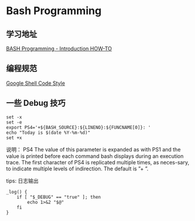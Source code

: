 # Bash Programming


## 学习地址

[BASH Programming - Introduction HOW-TO](http://tldp.org/HOWTO/Bash-Prog-Intro-HOWTO.html)


## 编程规范

[Google Shell Code Style](https://google.github.io/styleguide/shell.xml)


## 一些 Debug 技巧

```
set -x
set -e
export PS4='+${BASH_SOURCE}:${LINENO}:${FUNCNAME[0]}: '
echo "Today is $(date %Y-%m-%d)"
set +x
```
说明： PS4 The value of this parameter is expanded as with PS1 and the value is printed before each command bash displays during an execution trace. The first character of PS4 is replicated multiple times, as neces-sary, to indicate multiple levels of indirection. The default is ”+ ”.


tips: 日志输出
```
_log() {
    if [ "$_DEBUG" == "true" ]; then
        echo 1>&2 "$@"
    fi
}

```
